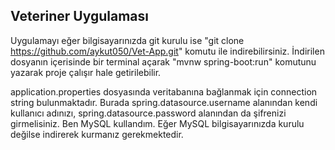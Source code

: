 ## Veteriner Uygulaması
Uygulamayı eğer bilgisayarınızda git kurulu ise "git clone https://github.com/aykut050/Vet-App.git" komutu ile indirebilirsiniz. İndirilen dosyanın içerisinde bir terminal açarak "mvnw spring-boot:run" komutunu yazarak proje çalışır hale getirilebilir.

application.properties dosyasında veritabanına bağlanmak için connection string bulunmaktadır. Burada spring.datasource.username alanından kendi kullanıcı adınızı,
spring.datasource.password alanından da şifrenizi girmelisiniz. Ben MySQL kullandım. Eğer MySQL bilgisayarınızda kurulu değilse indirerek kurmanız gerekmektedir.

